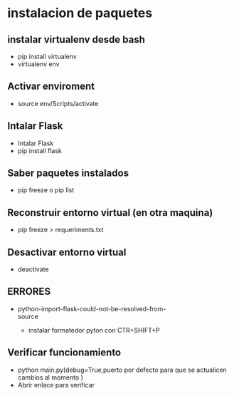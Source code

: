 <h1>instalacion de paquetes</h1>



<h2>instalar virtualenv desde bash</h2>

- pip install virtualenv
- virtualenv env

<h2>Activar enviroment</h2>

- source env/Scripts/activate

<h2>Intalar Flask</h2>

- Intalar Flask
- pip install flask

<h2>Saber paquetes instalados</h2>

- pip freeze  o pip list

<h2>Reconstruir entorno virtual (en otra maquina)</h2>

- pip freeze > requeriments.txt


<h2>Desactivar entorno virtual</h2>

- deactivate


<h2>ERRORES</h2>

- python-import-flask-could-not-be-resolved-from-   
  source

  - instalar formatedor pyton con CTR+SHIFT+P


<h2>Verificar funcionamiento</h2>

- python main.py(debug=True,puerto por defecto para 
 que se actualicen cambios al momento )
- Abrir enlace para verificar